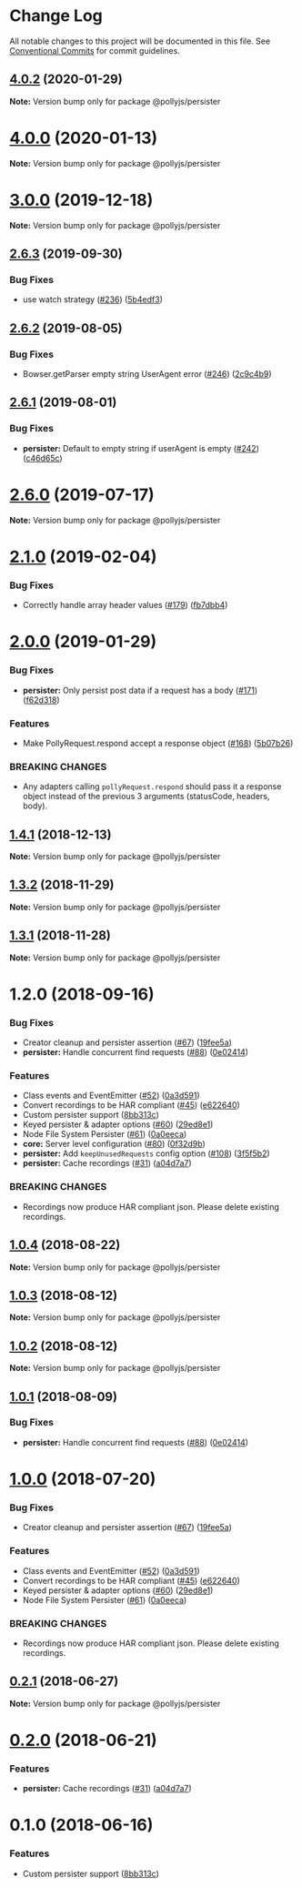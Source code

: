 # Change Log

All notable changes to this project will be documented in this file.
See [Conventional Commits](https://conventionalcommits.org) for commit guidelines.

## [4.0.2](https://github.com/netflix/pollyjs/tree/master/packages/@pollyjs/persister/compare/v4.0.1...v4.0.2) (2020-01-29)

**Note:** Version bump only for package @pollyjs/persister





# [4.0.0](https://github.com/netflix/pollyjs/tree/master/packages/@pollyjs/persister/compare/v3.0.2...v4.0.0) (2020-01-13)

**Note:** Version bump only for package @pollyjs/persister





# [3.0.0](https://github.com/netflix/pollyjs/tree/master/packages/@pollyjs/persister/compare/v2.7.0...v3.0.0) (2019-12-18)

**Note:** Version bump only for package @pollyjs/persister





## [2.6.3](https://github.com/netflix/pollyjs/tree/master/packages/@pollyjs/persister/compare/v2.6.2...v2.6.3) (2019-09-30)


### Bug Fixes

* use watch strategy ([#236](https://github.com/netflix/pollyjs/tree/master/packages/@pollyjs/persister/issues/236)) ([5b4edf3](https://github.com/netflix/pollyjs/tree/master/packages/@pollyjs/persister/commit/5b4edf3))





## [2.6.2](https://github.com/netflix/pollyjs/tree/master/packages/@pollyjs/persister/compare/v2.6.1...v2.6.2) (2019-08-05)


### Bug Fixes

* Bowser.getParser empty string UserAgent error ([#246](https://github.com/netflix/pollyjs/tree/master/packages/@pollyjs/persister/issues/246)) ([2c9c4b9](https://github.com/netflix/pollyjs/tree/master/packages/@pollyjs/persister/commit/2c9c4b9))





## [2.6.1](https://github.com/netflix/pollyjs/tree/master/packages/@pollyjs/persister/compare/v2.6.0...v2.6.1) (2019-08-01)


### Bug Fixes

* **persister:** Default to empty string if userAgent is empty ([#242](https://github.com/netflix/pollyjs/tree/master/packages/@pollyjs/persister/issues/242)) ([c46d65c](https://github.com/netflix/pollyjs/tree/master/packages/@pollyjs/persister/commit/c46d65c))





# [2.6.0](https://github.com/netflix/pollyjs/tree/master/packages/@pollyjs/persister/compare/v2.5.0...v2.6.0) (2019-07-17)

**Note:** Version bump only for package @pollyjs/persister





# [2.1.0](https://github.com/netflix/pollyjs/tree/master/packages/@pollyjs/persister/compare/v2.0.0...v2.1.0) (2019-02-04)


### Bug Fixes

* Correctly handle array header values ([#179](https://github.com/netflix/pollyjs/tree/master/packages/[@pollyjs](https://github.com/pollyjs)/persister/issues/179)) ([fb7dbb4](https://github.com/netflix/pollyjs/tree/master/packages/@pollyjs/persister/commit/fb7dbb4))





# [2.0.0](https://github.com/netflix/pollyjs/tree/master/packages/@pollyjs/persister/compare/v1.4.2...v2.0.0) (2019-01-29)


### Bug Fixes

* **persister:** Only persist post data if a request has a body ([#171](https://github.com/netflix/pollyjs/tree/master/packages/[@pollyjs](https://github.com/pollyjs)/persister/issues/171)) ([f62d318](https://github.com/netflix/pollyjs/tree/master/packages/@pollyjs/persister/commit/f62d318))


### Features

* Make PollyRequest.respond accept a response object ([#168](https://github.com/netflix/pollyjs/tree/master/packages/[@pollyjs](https://github.com/pollyjs)/persister/issues/168)) ([5b07b26](https://github.com/netflix/pollyjs/tree/master/packages/@pollyjs/persister/commit/5b07b26))


### BREAKING CHANGES

* Any adapters calling `pollyRequest.respond` should pass it a response object instead of the previous 3 arguments (statusCode, headers, body).





## [1.4.1](https://github.com/netflix/pollyjs/tree/master/packages/@pollyjs/persister/compare/v1.4.0...v1.4.1) (2018-12-13)

**Note:** Version bump only for package @pollyjs/persister





## [1.3.2](https://github.com/netflix/pollyjs/tree/master/packages/@pollyjs/persister/compare/v1.3.1...v1.3.2) (2018-11-29)

**Note:** Version bump only for package @pollyjs/persister





## [1.3.1](https://github.com/netflix/pollyjs/tree/master/packages/@pollyjs/persister/compare/v1.2.0...v1.3.1) (2018-11-28)

**Note:** Version bump only for package @pollyjs/persister





<a name="1.2.0"></a>
# 1.2.0 (2018-09-16)


### Bug Fixes

* Creator cleanup and persister assertion ([#67](https://github.com/netflix/pollyjs/tree/master/packages/[@pollyjs](https://github.com/pollyjs)/persister/issues/67)) ([19fee5a](https://github.com/netflix/pollyjs/tree/master/packages/@pollyjs/persister/commit/19fee5a))
* **persister:** Handle concurrent find requests ([#88](https://github.com/netflix/pollyjs/tree/master/packages/[@pollyjs](https://github.com/pollyjs)/persister/issues/88)) ([0e02414](https://github.com/netflix/pollyjs/tree/master/packages/@pollyjs/persister/commit/0e02414))


### Features

* Class events and EventEmitter ([#52](https://github.com/netflix/pollyjs/tree/master/packages/[@pollyjs](https://github.com/pollyjs)/persister/issues/52)) ([0a3d591](https://github.com/netflix/pollyjs/tree/master/packages/@pollyjs/persister/commit/0a3d591))
* Convert recordings to be HAR compliant ([#45](https://github.com/netflix/pollyjs/tree/master/packages/[@pollyjs](https://github.com/pollyjs)/persister/issues/45)) ([e622640](https://github.com/netflix/pollyjs/tree/master/packages/@pollyjs/persister/commit/e622640))
* Custom persister support ([8bb313c](https://github.com/netflix/pollyjs/tree/master/packages/@pollyjs/persister/commit/8bb313c))
* Keyed persister & adapter options ([#60](https://github.com/netflix/pollyjs/tree/master/packages/[@pollyjs](https://github.com/pollyjs)/persister/issues/60)) ([29ed8e1](https://github.com/netflix/pollyjs/tree/master/packages/@pollyjs/persister/commit/29ed8e1))
* Node File System Persister ([#61](https://github.com/netflix/pollyjs/tree/master/packages/[@pollyjs](https://github.com/pollyjs)/persister/issues/61)) ([0a0eeca](https://github.com/netflix/pollyjs/tree/master/packages/@pollyjs/persister/commit/0a0eeca))
* **core:** Server level configuration ([#80](https://github.com/netflix/pollyjs/tree/master/packages/[@pollyjs](https://github.com/pollyjs)/persister/issues/80)) ([0f32d9b](https://github.com/netflix/pollyjs/tree/master/packages/@pollyjs/persister/commit/0f32d9b))
* **persister:** Add `keepUnusedRequests` config option ([#108](https://github.com/netflix/pollyjs/tree/master/packages/[@pollyjs](https://github.com/pollyjs)/persister/issues/108)) ([3f5f5b2](https://github.com/netflix/pollyjs/tree/master/packages/@pollyjs/persister/commit/3f5f5b2))
* **persister:** Cache recordings ([#31](https://github.com/netflix/pollyjs/tree/master/packages/[@pollyjs](https://github.com/pollyjs)/persister/issues/31)) ([a04d7a7](https://github.com/netflix/pollyjs/tree/master/packages/@pollyjs/persister/commit/a04d7a7))


### BREAKING CHANGES

* Recordings now produce HAR compliant json. Please delete existing recordings.




<a name="1.0.4"></a>
## [1.0.4](https://github.com/netflix/pollyjs/tree/master/packages/@pollyjs/persister/compare/@pollyjs/persister@1.0.3...@pollyjs/persister@1.0.4) (2018-08-22)




**Note:** Version bump only for package @pollyjs/persister

<a name="1.0.3"></a>
## [1.0.3](https://github.com/netflix/pollyjs/tree/master/packages/@pollyjs/persister/compare/@pollyjs/persister@1.0.2...@pollyjs/persister@1.0.3) (2018-08-12)




**Note:** Version bump only for package @pollyjs/persister

<a name="1.0.2"></a>
## [1.0.2](https://github.com/netflix/pollyjs/tree/master/packages/@pollyjs/persister/compare/@pollyjs/persister@1.0.1...@pollyjs/persister@1.0.2) (2018-08-12)




**Note:** Version bump only for package @pollyjs/persister

<a name="1.0.1"></a>
## [1.0.1](https://github.com/netflix/pollyjs/tree/master/packages/@pollyjs/persister/compare/@pollyjs/persister@1.0.0...@pollyjs/persister@1.0.1) (2018-08-09)


### Bug Fixes

* **persister:** Handle concurrent find requests ([#88](https://github.com/netflix/pollyjs/tree/master/packages/[@pollyjs](https://github.com/pollyjs)/persister/issues/88)) ([0e02414](https://github.com/netflix/pollyjs/tree/master/packages/@pollyjs/persister/commit/0e02414))




<a name="1.0.0"></a>
# [1.0.0](https://github.com/netflix/pollyjs/tree/master/packages/@pollyjs/persister/compare/@pollyjs/persister@0.2.1...@pollyjs/persister@1.0.0) (2018-07-20)


### Bug Fixes

* Creator cleanup and persister assertion ([#67](https://github.com/netflix/pollyjs/tree/master/packages/[@pollyjs](https://github.com/pollyjs)/persister/issues/67)) ([19fee5a](https://github.com/netflix/pollyjs/tree/master/packages/@pollyjs/persister/commit/19fee5a))


### Features

* Class events and EventEmitter ([#52](https://github.com/netflix/pollyjs/tree/master/packages/[@pollyjs](https://github.com/pollyjs)/persister/issues/52)) ([0a3d591](https://github.com/netflix/pollyjs/tree/master/packages/@pollyjs/persister/commit/0a3d591))
* Convert recordings to be HAR compliant ([#45](https://github.com/netflix/pollyjs/tree/master/packages/[@pollyjs](https://github.com/pollyjs)/persister/issues/45)) ([e622640](https://github.com/netflix/pollyjs/tree/master/packages/@pollyjs/persister/commit/e622640))
* Keyed persister & adapter options ([#60](https://github.com/netflix/pollyjs/tree/master/packages/[@pollyjs](https://github.com/pollyjs)/persister/issues/60)) ([29ed8e1](https://github.com/netflix/pollyjs/tree/master/packages/@pollyjs/persister/commit/29ed8e1))
* Node File System Persister ([#61](https://github.com/netflix/pollyjs/tree/master/packages/[@pollyjs](https://github.com/pollyjs)/persister/issues/61)) ([0a0eeca](https://github.com/netflix/pollyjs/tree/master/packages/@pollyjs/persister/commit/0a0eeca))


### BREAKING CHANGES

* Recordings now produce HAR compliant json. Please delete existing recordings.




<a name="0.2.1"></a>
## [0.2.1](https://github.com/netflix/pollyjs/tree/master/packages/@pollyjs/persister/compare/@pollyjs/persister@0.2.0...@pollyjs/persister@0.2.1) (2018-06-27)




**Note:** Version bump only for package @pollyjs/persister

<a name="0.2.0"></a>
# [0.2.0](https://github.com/netflix/pollyjs/tree/master/packages/@pollyjs/persister/compare/@pollyjs/persister@0.1.0...@pollyjs/persister@0.2.0) (2018-06-21)


### Features

* **persister:** Cache recordings ([#31](https://github.com/netflix/pollyjs/tree/master/packages/[@pollyjs](https://github.com/pollyjs)/persister/issues/31)) ([a04d7a7](https://github.com/netflix/pollyjs/tree/master/packages/@pollyjs/persister/commit/a04d7a7))




<a name="0.1.0"></a>
# 0.1.0 (2018-06-16)


### Features

* Custom persister support ([8bb313c](https://github.com/netflix/pollyjs/tree/master/packages/@pollyjs/persister/commit/8bb313c))
